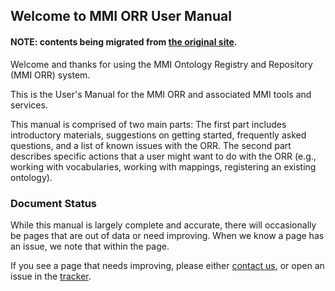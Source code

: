 ## Welcome to MMI ORR User Manual

#### NOTE: contents being migrated from [the original site](https://marinemetadata.org/mmiorrusrman).

Welcome and thanks for using the MMI Ontology Registry and Repository (MMI ORR) system.

This is the User's Manual for the MMI ORR and associated MMI tools and services.

This manual is comprised of two main parts:
The first part includes introductory materials, suggestions on getting started, frequently asked questions,
and a list of known issues with the ORR.  The second part describes specific actions that a user might want
to do with the ORR (e.g., working with vocabularies, working with mappings, registering an existing ontology).

### Document Status

While this manual is largely complete and accurate, there will occasionally be pages that are out of
data or need improving. When we know a page has an issue, we note that within the page.

If you see a page that needs improving, please either 
[contact us](mailto:techlead@marinemetadata.org), 
or open an issue in the [tracker](https://github.com/mmisw/mmiorr-docs/issues).

